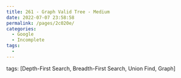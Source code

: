 ```yaml
---
title: 261 - Graph Valid Tree - Medium
date: 2022-07-07 23:58:58
permalink: /pages/2c020e/
categories:
  - Google
  - Incomplete
tags:
  - 
---
```

tags: [Depth-First Search, Breadth-First Search, Union Find, Graph]
